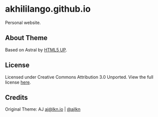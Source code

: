 # akhililango.github.io
Personal website.

## About Theme
Based on Astral by [HTML5 UP](https://html5up.net/).

## License
Licensed under Creative Commons Attribution 3.0 Unported. View the full license [here](https://github.com/justinhartman/html5up-astral/blob/master/LICENSE.txt).

## Credits
Original Theme: AJ aj@lkn.io | [@ajlkn](https://twitter.com/ajlkn)
